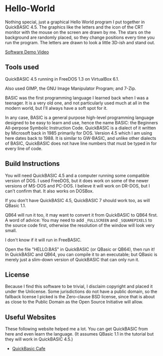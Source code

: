 # Hello-World

Nothing special, just a graphical Hello World program I put together in QuickBASIC 4.5. The graphics like the letters and the icon of the CRT monitor with the mouse on the screen are drawn by me. The stars on the background are randomly placed, so they change positions every time you run the program. The letters are drawn to look a little 3D-ish and stand out.

[Software Demo Video](https://www.youtube.com/watch?v=dEdsG84UmFY)

## Tools used

QuickBASIC 4.5 running in FreeDOS 1.3 on VirtualBox 6.1.

Also used GIMP, the GNU Image Manipulator Program; and 7-Zip.

BASIC was the first programming language I learned back when I was a teenager. It is a very old one, and not particularly used much at all in the modern world, but I'll always have a soft spot for it.

In any case, BASIC is a general purpose high-level programming language designed to be easy to learn and use, hence the name BASIC: the Beginners All-perpose Symbolic Instruction Code. QuickBASIC is a dialect of it written by Microsoft back in 1985 primarily for DOS. Version 4.5 which I am using here dates back to 1988. It is similar to GW-BASIC, and unlike other dialects of BASIC, QuickBASIC does not have line numbers that must be typed in for every line of code.

## Build Instructions

You will need QuickBASIC 4.5 and a computer running some compatible version of DOS.
I used FreeDOS, but it does work on some of the newer versions of MS-DOS and PC-DOS. I believe it will work on DR-DOS, but I can't confirm that.
It also works on DOSBox.

If you don't have QuickBASIC 4.5, QuickBASIC 7 should work too, as will QBasic 1.1.

QB64 will run it too, it may want to convert it from QuickBASIC to QB64 first.
A word of advice: You may need to add `_FULLSCREEN` and `_SQUAREPIXELS` to the source code first, otherwise the resolution of the window will look very small.

I don't know if it will run in FreeBASIC.

Open the file "HELLO.BAS" in QuickBASIC (or QBasic or QB64), then run it! In QuickBASIC and QB64, you can compile it to an executable; but QBasic is merely just a slim-down version of QuickBASIC that can only run it.

## License

Because I find this software to be trivial, I disclaim copyright and placed it under the Unlicense. Some jurisdictions do not have a public domain, so the fallback license I picked is the Zero-clause BSD license, since that is about as close to the Public Domain as the Open Source Initiative will allow.

## Useful Websites

These following website helped me a lot. You can get QuickBASIC from here and even learn the language. (It assumes QBasic 1.1 in the tutorial but they will work in QuickBASIC 4.5.)
* [QuickBasic Cafe](https://www.qbasic.net)
